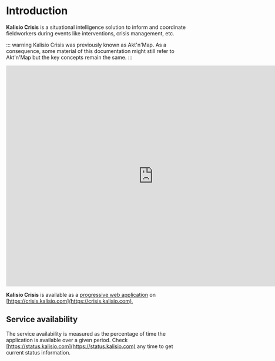 # Introduction

**Kalisio Crisis** is a situational intelligence solution to inform and coordinate fieldworkers during events like interventions, crisis management, etc.

::: warning
Kalisio Crisis was previously known as Akt'n'Map. As a consequence, some material of this documentation might still refer to Akt'n'Map but the key concepts remain the same.
:::

<iframe width="800" height="600" src="https://www.youtube.com/embed/Um8koYlTpd4" frameborder="0" allow="autoplay; encrypted-media" allowfullscreen>
</iframe>

**Kalisio Crisis** is available as a [progressive web application](https://en.wikipedia.org/wiki/Progressive_web_app) on [https://crisis.kalisio.com](https://crisis.kalisio.com),

## Service availability

The service availability is measured as the percentage of time the application is available over a given period. Check [https://status.kalisio.com](https://status.kalisio.com) any time to get current status information.
